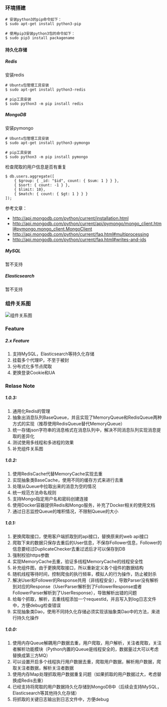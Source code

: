 ### 环境搭建

```
# 安装python3的pip命令如下：
$ sudo apt-get install python3-pip

# 使用pip3安装python3包的命令如下：
$ sudo pip3 install packagename
```

#### 持久化存储

##### Redis

安装redis

```
# Ubuntu包管理工具安装
$ sudo apt-get install python3-redis

# pip工具安装
$ sudo python3 -m pip install redis
```

##### MongoDB

安装pymongo

```
# Ubuntu包管理工具安装
$ sudo apt-get install python3-pymongo

# pip工具安装
$ sudo python3 -m pip install pymongo
```

检查爬取的用户信息是否有重复

```
$ db.users.aggregate([
    { $group: { _id: "$id", count: { $sum: 1 } } },
    { $sort: { count: -1 } },
    { $limit: 10},
    { $match: { count: { $gt: 1 } } }
]);
```

参考文章：

- http://api.mongodb.com/python/current/installation.html
- http://api.mongodb.com/python/current/api/pymongo/mongo_client.html#pymongo.mongo_client.MongoClient
- http://api.mongodb.com/python/current/faq.html#multiprocessing
- http://api.mongodb.com/python/current/faq.html#writes-and-ids

##### MySQL

暂不支持

##### Elasticsearch

暂不支持

### 组件关系图

![组件关系图](http://img.blog.csdn.net/20170402164109879?watermark/2/text/aHR0cDovL2Jsb2cuY3Nkbi5uZXQvYmlyZGJlbg==/font/5a6L5L2T/fontsize/400/fill/I0JBQkFCMA==/dissolve/70/gravity/Center)

### Feature

##### 2.x Feature

1. 支持MySQL，Elasticsearch等持久化存储
2. 挂载多个代理IP，不至于被封
3. 分布式化多节点爬取
4. 更换登录Cookie和UA

### Relase Note

##### 1.0.3:

1. 通用化Redis的管理
2. 抽象出消息队列BaseQueue，并且实现了MemoryQueue和RedisQueue两种方式的实现（推荐使用RedisQueue替代MemoryQueue）
3. 统一存储json字符串的消息格式在消息队列中，解决不同消息队列实现消息提取的差异化
4. 测试使用多线程和多进程的效果
5. 补充组件关系图

##### 1.0.2:

1. 使用RedisCache代替MemoryCache实现去重
2. 实现抽象类BaseCache，使用不同的缓存方式来进行去重
3. 处理从Queue中拉取出来的消息为空的情况
4. 统一规范方法命名规则
5. 支持Mongo指定用户名和密码创建连接
6. 使用Docker容器提供Redis和Mongo服务，补充了Docker相关的使用文档
7. 通过日志监控Queue的堆积情况，不限制Queue的大小

##### 1.0.1:

1. 更换爬取接口，使用客户端抓取到的api接口，替换原来的web api接口
2. 爬取下来的数据只保存去重后的User信息，不保存Follower信息，Follower的信息要经过DuplicateChecker去重过滤后才可以保存到DB
3. 强制校验https参数
4. 实现MemoryCache去重，验证多线程MemoryCache的线程安全性
5. 补充组件图，由于更换爬取接口，所以重新定义各个组件的数据结构
6. 随机线程等待时间，控制爬虫的执行频率，模拟人的行为操作，防止被封杀
7. 解决User和Follower的Response共用（非线程安全），导致Parser没有解析到对应的Response（UserParser解析到了FollowerResponse或者FollowerParser解析到了UserResponse），导致解析出错的问题
8. 给每个抓取，解析，去重线程添加一个requestId，并且写入到log日志文件中，方便debug检查错误
9. 实现抽象类Dao，使用不同持久化存储必须实现该抽象类Dao中的方法，来进行持久化操作

##### 1.0.0:

1. 使用内存Queue解耦用户数据去重，用户爬取，用户解析，关注者爬取，关注者解析功能模块（Python内置的Queue是线程安全的，数据量过大可以考虑替换成第三方MQ）
2. 可以设置开启多个线程执行用户数据去重，爬取用户数据，解析用户数据，爬取关注者数据，解析关注者数据
3. 使用内存Map处理抓取用户数据重复问题（如果抓取的用户数据过大，考虑替换成Redis去重）
4. 已经支持将爬取的用户数据持久化存储到MongoDB中（后续会支持MySQL，Elasticsearch等其他持久化存储）
5. 将抓取的关键日志输出到日志文件中，方便debug
